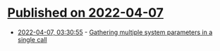 # [Published on 2022-04-07](index.md)

* [2022-04-07, 03:30:55](https://news.ycombinator.com/item?id=30940337) - [Gathering multiple system parameters in a single call](https://lwn.net/SubscriberLink/890449/368350f71f0aae10/)
